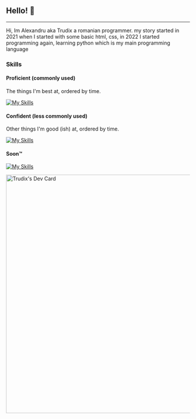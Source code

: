 
## Hello! 👋



<hr>

Hi, Im Alexandru aka Trudix a romanian programmer. my story started in 2021 when I started with some basic html, css, in 2022 I started programming again, learning python which is my main programming language




### Skills

#### Proficient (commonly used)

The things I'm best at, ordered by time.

  [![My Skills](https://skillicons.dev/icons?i=discord,py,js,visualstudio,linux,github,bots,atom,ts,nodejs,mongodb,vscode)](https://skillicons.dev)

#### Confident (less commonly used)

Other things I'm good (ish) at, ordered by time.

  [![My Skills](https://skillicons.dev/icons?i=powershell,matlab,idea,git,lua)](https://skillicons.dev)




#### Soon™️

[![My Skills](https://skillicons.dev/icons?i=sqlite,flask,figma,react,pytorch,java)](https://skillicons.dev)






<a href="https://app.daily.dev/trudx"><img src="https://api.daily.dev/devcards/v2/ctkJ5bKq8tq89rlb7xxYk.png?r=v7a&type=wide" width="652" alt="Trudix's Dev Card"/></a>

